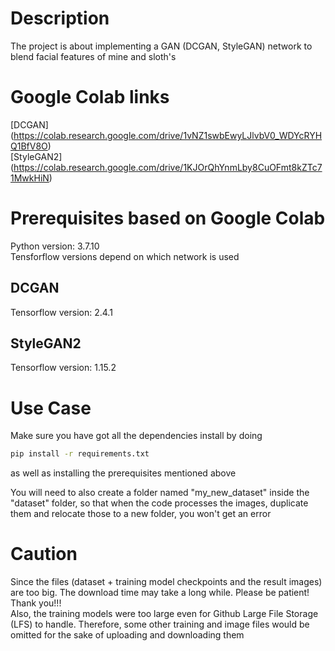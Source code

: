 # Description
The project is about implementing a GAN (DCGAN, StyleGAN) network to blend facial features of mine and sloth's

# Google Colab links
[DCGAN] (https://colab.research.google.com/drive/1vNZ1swbEwyLJlvbV0_WDYcRYHQ1BfV8O) <br />
[StyleGAN2] (https://colab.research.google.com/drive/1KJOrQhYnmLby8CuOFmt8kZTc71MwkHiN)

# Prerequisites based on Google Colab
Python version: 3.7.10 <br />
Tensforflow versions depend on which network is used
## DCGAN
Tensorflow version: 2.4.1
## StyleGAN2
Tensorflow version: 1.15.2

# Use Case
Make sure you have got all the dependencies install by doing
```bash
pip install -r requirements.txt
```
as well as installing the prerequisites mentioned above <br />

You will need to also create a folder named "my_new_dataset" inside the "dataset" folder, so that when the code processes the images, duplicate them and relocate those to a new folder, you won't get an error

# Caution
Since the files (dataset + training model checkpoints and the result images) are too big. The download time may take a long while. Please be patient! Thank you!!! <br />
Also, the training models were too large even for Github Large File Storage (LFS) to handle. Therefore, some other training and image files would be omitted for the sake of uploading and downloading them